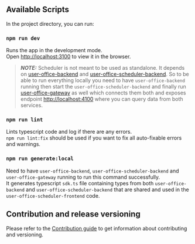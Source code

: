 ## Available Scripts

In the project directory, you can run:

### `npm run dev`

Runs the app in the development mode.<br>
Open [http://localhost:3100](http://localhost:3100) to view it in the browser.

> **_NOTE:_** Scheduler is not meant to be used as standalone. It depends on [user-office-backend](https://github.com/UserOfficeProject/user-office-backend) and [user-office-scheduler-backend](https://github.com/UserOfficeProject/user-office-scheduler-backend). So to be able to run everything locally you need to have `user-office-backend` running then start the `user-office-scheduler-backend` and finally run [user-office-gateway](https://github.com/UserOfficeProject/user-office-gateway) as well which connects them both and exposes endpoint [http://localhost:4100](http://localhost:4100) where you can query data from both services.

### `npm run lint`


Lints typescript code and log if there are any errors.<br>
`npm run lint:fix` should be used if you want to fix all auto-fixable errors and warnings.

### `npm run generate:local`

Need to have `user-office-backend`, `user-office-scheduler-backend` and `user-office-gateway` running to run this command successfully.<br>
It generates typescript `sdk.ts` file containing types from both `user-office-backend` and `user-office-scheduler-backend` that are shared and used in the `user-office-scheduler-frontend` code.

## Contribution and release versioning

Please refer to the [Contribution guide](CONTRIBUTING.md) to get information about contributing and versioning.
